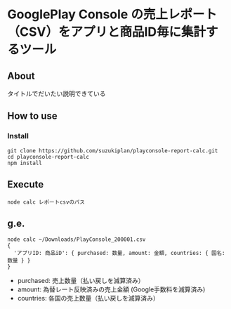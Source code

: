 # GooglePlay Console の売上レポート（CSV）をアプリと商品ID毎に集計するツール

## About

タイトルでだいたい説明できている

## How to use

### Install


```
git clone https://github.com/suzukiplan/playconsole-report-calc.git
cd playconsole-report-calc
npm install
```

## Execute

```
node calc レポートcsvのパス
```

## g.e.

```
node calc ~/Downloads/PlayConsole_200001.csv
{
  'アプリID: 商品iD': { purchased: 数量, amount: 金額, countries: { 国名: 数量 } }
}
```

- purchased: 売上数量（払い戻しを減算済み）
- amount: 為替レート反映済みの売上金額 (Google手数料を減算済み)
- countries: 各国の売上数量（払い戻しを減算済み）

